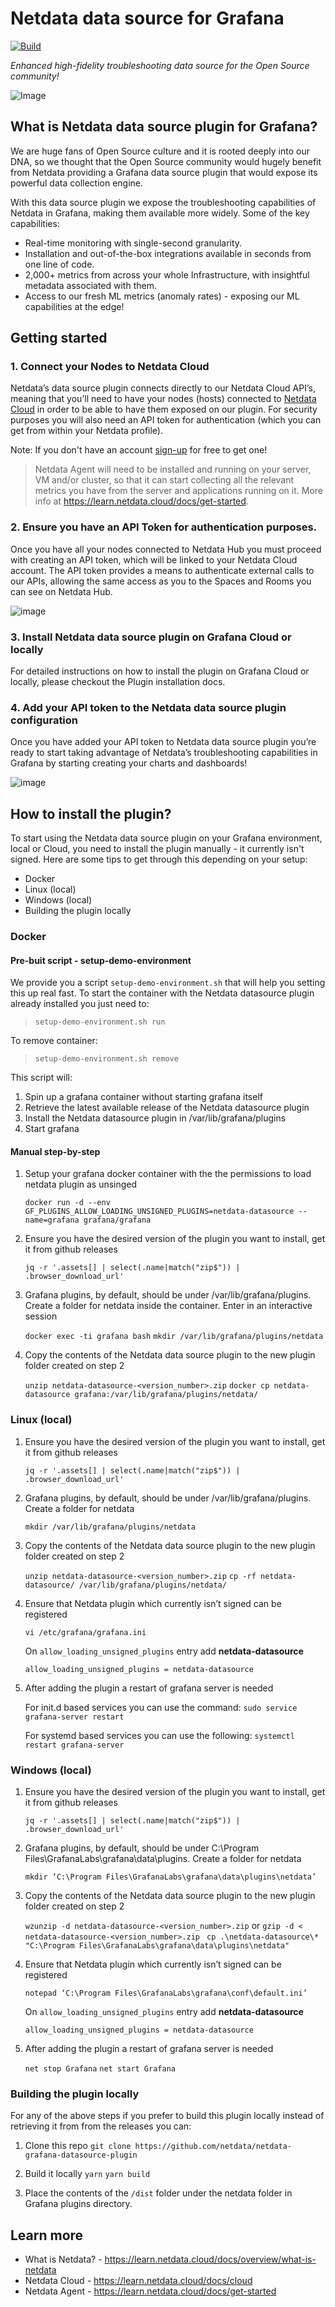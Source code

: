 # Netdata data source for Grafana

[![Build](https://github.com/grafana/grafana-starter-datasource/workflows/CI/badge.svg)](https://github.com/grafana/grafana-starter-datasource/actions?query=workflow%3A%22CI%22)

_Enhanced high-fidelity troubleshooting data source for the Open Source community!_

![Image](https://user-images.githubusercontent.com/82235632/193311991-a6d167ab-b845-49b7-817c-976b780e427e.png)

## What is Netdata data source plugin for Grafana?

We are huge fans of Open Source culture and it is rooted deeply into our DNA, so we thought that the Open Source community would hugely benefit from Netdata providing a Grafana data source plugin that would expose its powerful data collection engine.

With this data source plugin we expose the troubleshooting capabilities of Netdata in Grafana, making them available more widely. Some of the key capabilities:
- Real-time monitoring with single-second granularity.
- Installation and out-of-the-box integrations available in seconds from one line of code.
- 2,000+ metrics from across your whole Infrastructure, with insightful metadata associated with them.
- Access to our fresh ML metrics (anomaly rates) - exposing our ML capabilities at the edge!


## Getting started

### 1. Connect your Nodes to Netdata Cloud

Netdata’s data source plugin connects directly to our Netdata Cloud API’s, meaning that you’ll need to have your nodes (hosts) connected to [Netdata Cloud](https://app.netdata.cloud/?utm_source=grafana&utm_content=data_source_plugin) in order to be able to have them exposed on our plugin. For security purposes you will also need an API token for authentication (which you can get from within your Netdata profile).

Note: If you don't have an account [sign-up](https://app.netdata.cloud/?utm_source=grafana&utm_content=data_source_plugin) for free to get one! 

> Netdata Agent will need to be installed and running on your server, VM and/or cluster, so that it can start collecting all the relevant metrics you have from the server 
and applications running on it. More info at https://learn.netdata.cloud/docs/get-started.

### 2. Ensure you have an API Token for authentication purposes.

Once you have all your nodes connected to Netdata Hub you must proceed with creating an API token, which will be linked to your Netdata Cloud  account. The API token provides a means to authenticate external calls to our APIs, allowing the same access as you to the Spaces and Rooms you can see on Netdata Hub.

![image](https://user-images.githubusercontent.com/82235632/189399116-2df5da8a-49d2-42b2-bdec-64b7f7d9bd83.png)

### 3. Install Netdata data source plugin on Grafana Cloud or locally

For detailed instructions on how to install the plugin on Grafana Cloud or locally, please checkout the Plugin installation docs.

### 4. Add your API token to the Netdata data source plugin configuration

Once you have added your API token to Netdata data source plugin you’re ready to start taking advantage of Netdata’s troubleshooting capabilities in Grafana by starting creating your charts and dashboards!

![image](https://user-images.githubusercontent.com/82235632/189398814-1efbf1c7-1a62-4d5f-abe8-6a9297a3f008.png)

## How to install the plugin?

To start using the Netdata data source plugin on your Grafana environment, local or Cloud, you need to install the plugin manually - it currently isn't signed. Here are some tips to get through this depending on your setup:
* Docker
* Linux (local)
* Windows (local)
* Building the plugin locally

### Docker

#### Pre-buit script - setup-demo-environment
We provide you a script `setup-demo-environment.sh` that will help you setting this up real fast.
To start the container with the Netdata datasource plugin already installed you just need to:
>    `setup-demo-environment.sh run`

To remove container:
>    `setup-demo-environment.sh remove`

This script will:
1. Spin up a grafana container without starting grafana itself
1. Retrieve the latest available release of the Netdata datasource plugin
1. Install the Netdata datasource plugin in /var/lib/grafana/plugins
1. Start grafana

#### Manual step-by-step

1. Setup your grafana docker container with the the permissions to load netdata plugin as unsinged

   `docker run -d --env GF_PLUGINS_ALLOW_LOADING_UNSIGNED_PLUGINS=netdata-datasource --name=grafana grafana/grafana`

2. Ensure you have the desired version of the plugin you want to install, get it from github releases 

   ```curl -s https://api.github.com/repos/netdata/netdata-grafana-datasource-plugin/releases/latest \
   jq -r '.assets[] | select(.name|match("zip$")) | .browser_download_url'
   ```

3. Grafana plugins, by default, should be under /var/lib/grafana/plugins. Create a folder for netdata inside the container. Enter in an interactive session

   `docker exec -ti grafana bash`
   `mkdir /var/lib/grafana/plugins/netdata`

4. Copy the contents of the Netdata data source plugin to the new plugin folder created on step 2

   `unzip netdata-datasource-<version_number>.zip`
   `docker cp netdata-datasource grafana:/var/lib/grafana/plugins/netdata/`

### Linux (local)

1. Ensure you have the desired version of the plugin you want to install, get it from github releases 

   ```curl -s https://api.github.com/repos/netdata/netdata-grafana-datasource-plugin/releases/latest \
   jq -r '.assets[] | select(.name|match("zip$")) | .browser_download_url'
   ```

2. Grafana plugins, by default, should be under /var/lib/grafana/plugins. Create a folder for netdata

   `mkdir /var/lib/grafana/plugins/netdata`

3. Copy the contents of the Netdata data source plugin to the new plugin folder created on step 2

   `unzip netdata-datasource-<version_number>.zip`
   `cp -rf netdata-datasource/ /var/lib/grafana/plugins/netdata/`

4. Ensure that Netdata plugin which currently isn’t signed can be registered

   `vi /etc/grafana/grafana.ini`

	On `allow_loading_unsigned_plugins` entry add **netdata-datasource**

   `allow_loading_unsigned_plugins = netdata-datasource`

5. After adding the plugin a restart of grafana server is needed

   For init.d based services you can use the command:
   `sudo service grafana-server restart`

   For systemd based services you can use the following:
   `systemctl restart grafana-server`

### Windows (local)

1. Ensure you have the desired version of the plugin you want to install, get it from github releases 

   ```curl -s https://api.github.com/repos/netdata/netdata-grafana-datasource-plugin/releases/latest \
   jq -r '.assets[] | select(.name|match("zip$")) | .browser_download_url'
   ```

2. Grafana plugins, by default, should be under C:\Program Files\GrafanaLabs\grafana\data\plugins. Create a folder for netdata

   `mkdir ‘C:\Program Files\GrafanaLabs\grafana\data\plugins\netdata’`

3. Copy the contents of the Netdata data source plugin to the new plugin folder created on step 2

   `wzunzip -d netdata-datasource-<version_number>.zip`
   or
   `gzip -d < netdata-datasource-<version_number>.zip `
   `cp .\netdata-datasource\* "C:\Program Files\GrafanaLabs\grafana\data\plugins\netdata"`

4. Ensure that Netdata plugin which currently isn’t signed can be registered

	`notepad ‘C:\Program Files\GrafanaLabs\grafana\conf\default.ini’`

	On `allow_loading_unsigned_plugins` entry add **netdata-datasource**

   `allow_loading_unsigned_plugins = netdata-datasource`

5. After adding the plugin a restart of grafana server is needed

   `net stop Grafana`
   `net start Grafana`

### Building the plugin locally

For any of the above steps if you prefer to build this plugin locally instead of retrieving it from from the releases you can:

1. Clone this repo 
   `git clone https://github.com/netdata/netdata-grafana-datasource-plugin`

2. Build it locally
   `yarn`
   `yarn build`

3. Place the contents of the `/dist` folder under the netdata folder in Grafana plugins directory.

## Learn more

- What is Netdata? - https://learn.netdata.cloud/docs/overview/what-is-netdata
- Netdata Cloud - https://learn.netdata.cloud/docs/cloud
- Netdata Agent - https://learn.netdata.cloud/docs/get-started
